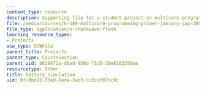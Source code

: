 ```yaml
---
content_type: resource
description: Supporting file for a student project on multicore programming.
file: /media/courses/6-189-multicore-programming-primer-january-iap-2007/0fc8bd2233e05eda3ab3cc2cdf07bc9c_battery_simulation.swf
file_type: application/x-shockwave-flash
learning_resource_types:
- Projects
ocw_type: OCWFile
parent_title: Projects
parent_type: CourseSection
parent_uid: b639672a-d9ad-956d-f1d8-30e6183298ae
resourcetype: Other
title: battery_simulation
uid: 0fc8bd22-33e0-5eda-3ab3-cc2cdf07bc9c
---
```

